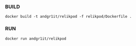 
### BUILD
```
docker build -t andgr1it/relikpod -f relikpod/Dockerfile .
```

### RUN
```
docker run andgr1it/relikpod 
```
